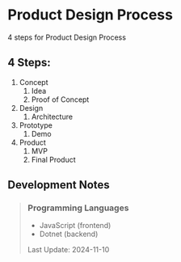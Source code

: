 # Product Design Process

4 steps for Product Design Process

## 4 Steps:

1. Concept
   1. Idea
   2. Proof of Concept
3. Design
   1. Architecture
5. Prototype
   1. Demo
7. Product
   1. MVP
   2. Final Product

## Development Notes

> ### Programming Languages
>
> - JavaScript (frontend)
> - Dotnet (backend)
>
> Last Update: 2024-11-10
